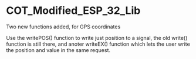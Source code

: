 # COT_Modified_ESP_32_Lib
Two new functions added, for GPS coordinates 

Use the writePOS() function to write just position to a signal, 
the old write() function is still there,
and anoter writeEX() function which lets the user write the position and value in the same request.

